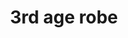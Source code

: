 ---
layout: item
title: 3rd age robe
item-id: 10340
datatable: true
id: 10340
name: "3rd age robe"
members: true
lowalch: 20240
highalch: 30360
examine: "Fabulously ancient mage protection enchanted in the 3rd Age."
monsters:
  - id: 8633
    name: "The Mimic"
    members: true
    combat_level: 186
    wiki_url: "https://oldschool.runescape.wiki/w/The_Mimic"
    drops:
      - quantity: "1"
        rarity: 0.00019069412662090009
    image: "https://oldschool.runescape.wiki/images/f/f3/The_Mimic.png?b45f4"
---